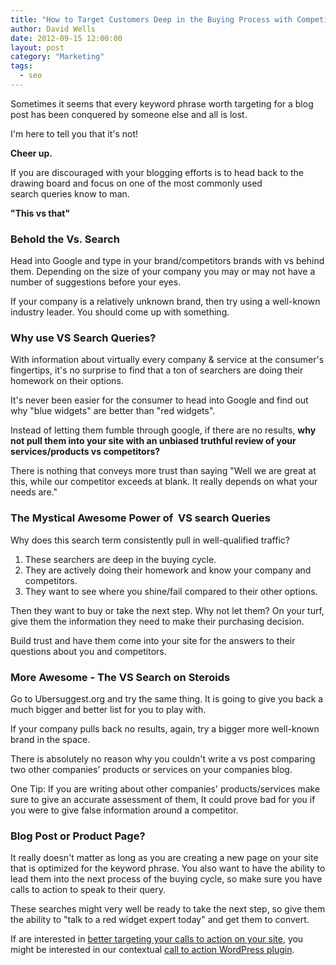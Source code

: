 ```yaml
---
title: "How to Target Customers Deep in the Buying Process with Competitor Keywords"
author: David Wells
date: 2012-09-15 12:00:00
layout: post
category: "Marketing"
tags:
  - seo
---
```


Sometimes it seems that every keyword phrase worth targeting for a blog post has been conquered by someone else and all is lost.

I'm here to tell you that it's not!

**Cheer up.**

If you are discouraged with your blogging efforts is to head back to the drawing board and focus on one of the most commonly used search queries know to man.

**"This vs that"**

### Behold the Vs. Search

Head into Google and type in your brand/competitors brands with vs behind them. Depending on the size of your company you may or may not have a number of suggestions before your eyes.

If your company is a relatively unknown brand, then try using a well-known industry leader. You should come up with something.

### Why use VS Search Queries?

With information about virtually every company & service at the consumer's fingertips, it's no surprise to find that a ton of searchers are doing their homework on their options.

It's never been easier for the consumer to head into Google and find out why "blue widgets" are better than "red widgets".

Instead of letting them fumble through google, if there are no results, **why not pull them into your site with an unbiased truthful review of your services/products vs competitors?**

There is nothing that conveys more trust than saying "Well we are great at this, while our competitor exceeds at blank. It really depends on what your needs are."

### The Mystical Awesome Power of  VS search Queries

Why does this search term consistently pull in well-qualified traffic?

1.  These searchers are deep in the buying cycle.
2.  They are actively doing their homework and know your company and competitors.
3.  They want to see where you shine/fail compared to their other options.

Then they want to buy or take the next step. Why not let them? On your turf, give them the information they need to make their purchasing decision.

Build trust and have them come into your site for the answers to their questions about you and competitors.

### More Awesome - The VS Search on Steroids

Go to Ubersuggest.org and try the same thing. It is going to give you back a much bigger and better list for you to play with.

If your company pulls back no results, again, try a bigger more well-known brand in the space.

There is absolutely no reason why you couldn't write a vs post comparing two other companies' products or services on your companies blog.

One Tip: If you are writing about other companies' products/services make sure to give an accurate assessment of them, It could prove bad for you if you were to give false information around a competitor.

### Blog Post or Product Page?

It really doesn't matter as long as you are creating a new page on your site that is optimized for the keyword phrase. You also want to have the ability to lead them into the next process of the buying cycle, so make sure you have calls to action to speak to their query.

These searches might very well be ready to take the next step, so give them the ability to "talk to a red widget expert today" and get them to convert.

If are interested in [better targeting your calls to action on your site](https://inboundnow.com/introducing-the-contextual-calls-to-action-wordpress-plugin/), you might be interested in our contextual [call to action WordPress plugin](https://inboundnow.com/cta).
